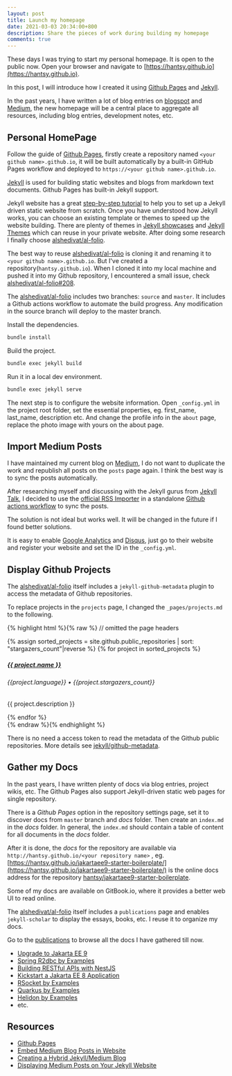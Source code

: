 ```yaml
---
layout: post
title: Launch my homepage
date: 2021-03-03 20:34:00+800
description: Share the pieces of work during building my homepage
comments: true
---
```


These days I was trying to start my personal homepage. It is open to the public now. Open your browser and navigate to [https://hantsy.github.io](https://hantsy.github.io).

In this post, I will introduce how I created it using [Github Pages](https://pages.github.com/) and [Jekyll](https://jekyllrb.com/).

In the past years, I have written a lot of blog entries on [blogspot](https://hantsy.blogspot.com) and [Medium](https://hantsy.medium.com), the new homepage will be a central place to aggregate all resources, including blog entries, development notes, etc.

## Personal HomePage

Follow the guide of [Github Pages](https://pages.github.com/), firstly create a repository named `<your github name>.github.io`, it will be built automatically by a built-in GitHub Pages workflow and deployed to `https://<your github name>.github.io`.

[Jekyll](https://jekyllrb.com/) is used for building static websites and blogs from markdown text documents. Github Pages has built-in Jekyll support.

Jekyll website has a great [step-by-step tutorial](https://jekyllrb.com/docs/step-by-step/01-setup/) to help you to set up a Jekyll driven static website from scratch. Once you have understood how Jekyll works, you can choose an existing template or themes to speed up the website building. There are plenty of themes in [Jekyll showcases](https://jekyllrb.com/showcase/) and [Jekyll Themes](http://jekyllthemes.org/) which can reuse in your private website. After doing some research I finally choose [alshedivat/al-folio](https://github.com/alshedivat/al-folio).

The best way to reuse  [alshedivat/al-folio](https://github.com/alshedivat/al-folio) is cloning it and renaming it to  `<your github name>.github.io`.  But I've created a repository(`hantsy.github.io`). When I cloned it into my local machine and pushed it into my Github repository, I encountered a small issue, check [alshedivat/al-folio#208](https://github.com/alshedivat/al-folio/issues/208).

The [alshedivat/al-folio](https://github.com/alshedivat/al-folio) includes two branches: `source` and `master`. It includes a Github actions workflow to automate the build progress. Any modification in the source branch will deploy to the master branch.

Install the dependencies.

```bash
bundle install
```

Build the project.

```bash
bundle exec jekyll build
```

Run it in a local dev environment.

```bash
bundle exec jekyll serve
```

The next step is to configure the website information.  Open `_config.yml` in the project root folder,  set the essential properties, eg.  first_name, last_name, description etc. And change the profile info in the  `about` page, replace the photo image with yours on the about page.

## Import Medium Posts

I have maintained my current blog on [Medium](https://hantsy.medium.com), I do not want to duplicate the work and republish all posts on the `posts` page again. I think the best way is to sync the posts automatically.

After researching myself and discussing with the Jekyll gurus from [Jekyll Talk](https://talk.jekyllrb.com), I decided to use the [official RSS Importer](https://import.jekyllrb.com/docs/rss/) in a standalone [Github actions workflow](https://github.com/hantsy/hantsy.github.io/blob/source/.github/workflows/medium-sync.yml) to sync the posts.

The solution is not ideal but works well. It will be changed in the future if I found better solutions.

It is easy to enable [Google Analytics](https://analytics.google.com) and [Disqus](https://disqus.com/), just go to their website and register your website and set the ID in the `_config.yml`.

## Display Github Projects

The [alshedivat/al-folio](https://github.com/alshedivat/al-folio) itself includes a `jekyll-github-metadata` plugin to access the metadata of Github repositories.

To replace projects in the  `projects` page, I changed the  `_pages/projects.md` to the following.

{% highlight html %}{% raw %}
// omitted the page headers
<div class="projects">
  {% assign sorted_projects = site.github.public_repositories | sort: "stargazers_count"|reverse  %}
  {% for project in sorted_projects %}
  <div class="card hoverable mt-2">
    <div class="card-body">
      <h5 class="card-title text-lowercase">
        <a href="{{ project.html_url }}" target="_blank">{{ project.name }}</a>
      </h5>
       <h6 class="card-subtitle mb-2 text-muted">{{project.language}} &bull; <i class="fa fa-star"></i> {{project.stargazers_count}} </h6>
      <p class="card-text">{{ project.description }}</p>
    </div>
  </div>
  {% endfor %}
</div>
{% endraw %}{% endhighlight %}

There is no need a access token to read the metadata of the Github public repositories. More details see [jekyll/github-metadata](https://github.com/jekyll/github-metadata).

## Gather my Docs

In the past years, I have written plenty of docs via blog entries, project wikis, etc. The Github Pages also support Jekyll-driven static web pages for single repository.

There is a *Github Pages* option in the repository settings page, set it to discover docs from `master` branch and *docs* folder. Then create an `index.md` in the *docs* folder. In general, the `index.md` should contain a table of content for all documents in the *docs* folder.

After it is done, the *docs* for the repository are available via `http://hantsy.github.io/<your repository name>` , eg.  [https://hantsy.github.io/jakartaee9-starter-boilerplate/](https://hantsy.github.io/jakartaee9-starter-boilerplate/) is the online docs address for the repository [hantsy/jakartaee9-starter-boilerplate](https://github.com/hantsy/jakartaee9-starter-boilerplate).

Some of my docs are available on GitBook.io, where it provides a better web UI to read online.

The [alshedivat/al-folio](https://github.com/alshedivat/al-folio) itself includes a `publications` page and enables  `jekyll-scholar` to display the essays, books, etc. I reuse it to organize my docs.

Go to the [publications](https://hantsy.github.io/publications/) to browse all the docs I have gathered till now.

* [Upgrade to Jakarta EE 9](https://hantsy.github.io/jakartaee9-starter-boilerplate/)
* [Spring R2dbc by Examples](https://hantsy.github.io/spring-r2dbc-sample/)
* [Building RESTful APIs with NestJS](https://hantsy.github.io/nestjs-sample/)
* [Kickstart a Jakarta EE 8 Application](https://hantsy.github.io/jakartaee8-starter-boilerplate/)
* [RSocket by Examples](https://hantsy.github.io/rsocket-sample/)
* [Quarkus by Examples](https://hantsy.github.io/quarkus-sandbox/)
* [Helidon by Examples](https://hantsy.github.io/helidon-sandbox/)
* etc.

## Resources

* [Github Pages](https://pages.github.com/)
* [Embed Medium Blog Posts in Website](https://talk.jekyllrb.com/t/how-to-merge-medium-posts-and-local-posts-in-the-blog-list-page/5728)
* [Creating a Hybrid Jekyll/Medium Blog](https://jonbake.com/blog/2019/08/02/creating-a-hybrid-jekyll-medium-blog.html)
* [Displaying Medium Posts on Your Jekyll Website](https://medium.com/@jameshamann/displaying-medium-posts-on-your-jekyll-website-7eef230309e4)

